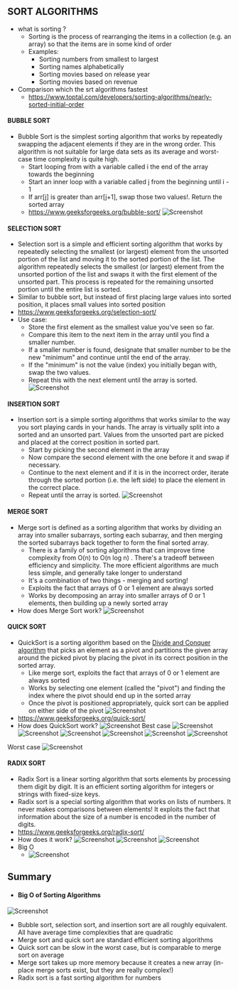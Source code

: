 

## SORT ALGORITHMS
- what is sorting ?
    - Sorting is the process of rearranging the items in a collection (e.g. an array) so that the items are in some kind of order
    - Examples:
        - Sorting numbers from smallest to largest
        - Sorting names alphabetically
        - Sorting movies based on release year
        - Sorting movies based on revenue
- Comparison which the srt algorithms fastest
    - https://www.toptal.com/developers/sorting-algorithms/nearly-sorted-initial-order
#### BUBBLE SORT
- Bubble Sort is the simplest sorting algorithm that works by repeatedly swapping the adjacent elements if they are in the wrong order. This algorithm is not suitable for large data sets as its average and worst-case time complexity is quite high.
    -  Start looping from with a variable called i the end of the array towards the beginning
    - Start an inner loop with a variable called j from the beginning until i - 1
    - If arr[j] is greater than arr[j+1], swap those two values!. Return the sorted array
    - https://www.geeksforgeeks.org/bubble-sort/
    ![Screenshot](./bubble/1.png)

#### SELECTION SORT
- Selection sort is a simple and efficient sorting algorithm that works by repeatedly selecting the smallest (or largest) element from the unsorted portion of the list and moving it to the sorted portion of the list. The algorithm repeatedly selects the smallest (or largest) element from the unsorted portion of the list and swaps it with the first element of the unsorted part. This process is repeated for the remaining unsorted portion until the entire list is sorted. 
- Similar to bubble sort, but instead of first placing large values into sorted position, it places small values into sorted position
- https://www.geeksforgeeks.org/selection-sort/
- Use case:
    - Store the first element as the smallest value you've seen so far.
    - Compare this item to the next item in the array until you find a smaller number.
    - If a smaller number is found, designate that smaller number to be the new "minimum" and continue until the end of the array.
    - If the "minimum" is not the value (index) you initially began with, swap the two values.
    - Repeat this with the next element until the array is sorted.
    ![Screenshot](./selection/1.png)

#### INSERTION SORT
- Insertion sort is a simple sorting algorithms that works similar to the way you sort playing cards in your hands. The array is virtually split into a sorted and an unsorted part. Values from the unsorted part are picked and placed at the correct position in sorted part.
    - Start by picking the second element in the array
    - Now compare the second element with the one before it and swap if necessary.
    - Continue to the next element and if it is in the incorrect order, iterate through the sorted portion (i.e. the left side) to place the element in the correct place.
    - Repeat until the array is sorted.
    ![Screenshot](./insertion/1.png)



#### MERGE SORT
- Merge sort is defined as a sorting algorithm that works by dividing an array into smaller subarrays, sorting each subarray, and then merging the sorted subarrays back together to form the final sorted array.
    - There is a family of sorting algorithms that can improve time complexity from O(n) to O(n log n) . There's a tradeoff between efficiency and simplicity. The more efficient algorithms are much less simple, and generally take longer to understand
    - It's a combination of two things - merging and sorting!
    - Exploits the fact that arrays of 0 or 1 element are always sorted
    - Works by decomposing an array into smaller arrays of 0 or 1 elements, then building up a newly sorted array
- How does Merge Sort work?
    ![Screenshot](./merge/1.png)

#### QUICK SORT
- QuickSort is a sorting algorithm based on the [Divide and Conquer algorithm](https://www.geeksforgeeks.org/introduction-to-divide-and-conquer-algorithm-data-structure-and-algorithm-tutorials/) that picks an element as a pivot and partitions the given array around the picked pivot by placing the pivot in its correct position in the sorted array.
    - Like merge sort, exploits the fact that arrays of 0 or 1 element are always sorted
    - Works by selecting one element (called the "pivot") and finding the index where the pivot should end up in the sorted array
    - Once the pivot is positioned appropriately, quick sort can be applied on either side of the pivot
    ![Screenshot](./quick/images/big-o.png)
- https://www.geeksforgeeks.org/quick-sort/
- How does QuickSort work?
![Screenshot](https://www.geeksforgeeks.org/wp-content/uploads/gq/2014/01/QuickSort2.png)
Best case
![Screenshot](./quick/images/best-case-1.png)
![Screenshot](./quick/images/best-case-2.png)
![Screenshot](./quick/images/best-case-3.png)
![Screenshot](./quick/images/best-case-4.png)
![Screenshot](./quick/images/best-case-5.png)
![Screenshot](./quick/images/best-case-6.png)

Worst case
![Screenshot](./quick/images/worst-case.png)


#### RADIX SORT
- Radix Sort is a linear sorting algorithm that sorts elements by processing them digit by digit. It is an efficient sorting algorithm for integers or strings with fixed-size keys. 
- Radix sort is a special sorting algorithm that works on lists of numbers. It never makes comparisons between elements! It exploits the fact that information about the size of a number is encoded in the number of digits. 
- https://www.geeksforgeeks.org/radix-sort/
- How does it work?
    ![Screenshot](./radix/images/w-1.png)
    ![Screenshot](./radix/images/w-2.png)
    ![Screenshot](./radix/images/w-3.png)
- Big O
    - ![Screenshot](./radix/images/big-o.png)

## Summary
- #### Big O of Sorting Algorithms
![Screenshot](./campare-big-o.png)
- Bubble sort, selection sort, and insertion sort are all roughly equivalent. All have average time complexities that are quadratic
- Merge sort and quick sort are standard efficient sorting algorithms
- Quick sort can be slow in the worst case, but is comparable to merge sort on average
- Merge sort takes up more memory because it creates a new array (in-place merge sorts exist, but they are really complex!)
- Radix sort is a fast sorting algorithm for numbers